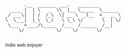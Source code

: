 <pre>
       .__  _______ ___.   ________         
  ____ |  | \   _  \\_ |__ \_____  \______  
_/ ___\|  | /  /_\  \| __ \  _(__  <_  __ \ 
\  \___|  |_\  \_/   \ \_\ \/       \  | \/ 
 \___  >____/\_____  /___  /______  /__|    
     \/            \/    \/       \/        

</pre>

<p>
       Indie web enjoyer
</p>
